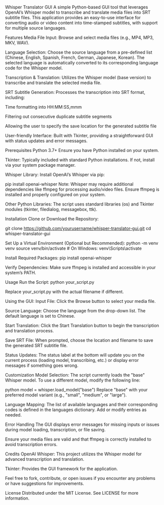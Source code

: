 Whisper Translator GUI
A simple Python-based GUI tool that leverages OpenAI’s Whisper model to transcribe and translate media files into SRT subtitle files. This application provides an easy-to-use interface for converting audio or video content into time-stamped subtitles, with support for multiple source languages.

Features
Media File Input:
Browse and select media files (e.g., MP4, MP3, MKV, WAV).

Language Selection:
Choose the source language from a pre-defined list (Chinese, English, Spanish, French, German, Japanese, Korean). The selected language is automatically converted to its corresponding language code for the Whisper model.

Transcription & Translation:
Utilizes the Whisper model (base version) to transcribe and translate the selected media file.

SRT Subtitle Generation:
Processes the transcription into SRT format, including:

Time formatting into HH:MM:SS,mmm

Filtering out consecutive duplicate subtitle segments

Allowing the user to specify the save location for the generated subtitle file

User-friendly Interface:
Built with Tkinter, providing a straightforward GUI with status updates and error messages.

Prerequisites
Python 3.7+
Ensure you have Python installed on your system.

Tkinter:
Typically included with standard Python installations. If not, install via your system package manager.

Whisper Library:
Install OpenAI’s Whisper via pip:


pip install openai-whisper
Note: Whisper may require additional dependencies like ffmpeg for processing audio/video files. Ensure ffmpeg is installed and properly configured on your system.

Other Python Libraries:
The script uses standard libraries (os) and Tkinter modules (tkinter, filedialog, messagebox, ttk).

Installation
Clone or Download the Repository:

git clone https://github.com/yourusername/whisper-translator-gui.git
cd whisper-translator-gui

Set Up a Virtual Environment (Optional but Recommended):
python -m venv venv
source venv/bin/activate   # On Windows: venv\Scripts\activate

Install Required Packages:
pip install openai-whisper

Verify Dependencies:
Make sure ffmpeg is installed and accessible in your system’s PATH.

Usage
Run the Script:
python your_script.py

Replace your_script.py with the actual filename if different.

Using the GUI:
Input File: Click the Browse button to select your media file.

Source Language: Choose the language from the drop-down list. The default language is set to Chinese.

Start Translation: Click the Start Translation button to begin the transcription and translation process.

Save SRT File: When prompted, choose the location and filename to save the generated SRT subtitle file.

Status Updates: The status label at the bottom will update you on the current process (loading model, transcribing, etc.) or display error messages if something goes wrong.

Customization
Model Selection:
The script currently loads the "base" Whisper model. To use a different model, modify the following line:

python
model = whisper.load_model("base")
Replace "base" with your preferred model variant (e.g., "small", "medium", or "large").

Language Mapping:
The list of available languages and their corresponding codes is defined in the languages dictionary. Add or modify entries as needed.

Error Handling
The GUI displays error messages for missing inputs or issues during model loading, transcription, or file saving.

Ensure your media files are valid and that ffmpeg is correctly installed to avoid transcription errors.

Credits
OpenAI Whisper:
This project utilizes the Whisper model for advanced transcription and translation.

Tkinter:
Provides the GUI framework for the application.

Feel free to fork, contribute, or open issues if you encounter any problems or have suggestions for improvements.

License
Distributed under the MIT License. See LICENSE for more information.
